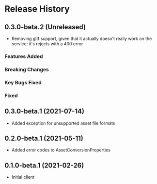 # Release History

## 0.3.0-beta.2 (Unreleased)
- Removing gltf support, given that it actually doesn't really work on the service: it's rejects with a 400 error

### Features Added

### Breaking Changes

### Key Bugs Fixed

### Fixed


## 0.3.0-beta.1 (2021-07-14)
- Added exception for unsupported asset file formats

## 0.2.0-beta.1 (2021-05-11)

- Added error codes to AssetConversionProperties

## 0.1.0-beta.1 (2021-02-26)

- Initial client
